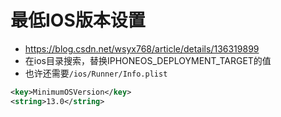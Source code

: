 # 最低IOS版本设置
- https://blog.csdn.net/wsyx768/article/details/136319899
- 在ios目录搜索，替换IPHONEOS_DEPLOYMENT_TARGET的值
- 也许还需要`/ios/Runner/Info.plist`
```xml
<key>MinimumOSVersion</key>
<string>13.0</string>
```
